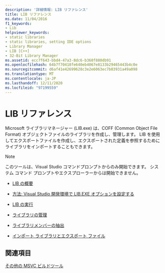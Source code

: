 ```yaml
---
description: '詳細情報: LIB リファレンス'
title: LIB リファレンス
ms.date: 11/04/2016
f1_keywords:
- Lib
helpviewer_keywords:
- static libraries
- static libraries, setting IDE options
- Library Manager
- LIB [C++]
- 32-Bit Library Manager
ms.assetid: ecc7f643-bbd4-47a3-8dc6-b360f880db91
ms.openlocfilehash: 64b7f70418fe640eb4067e8133b29465443b4c0e
ms.sourcegitcommit: d6af41e42699628c3e2e6063ec7b03931a49a098
ms.translationtype: MT
ms.contentlocale: ja-JP
ms.lasthandoff: 12/11/2020
ms.locfileid: "97199559"
---
```

# <a name="lib-reference"></a>LIB リファレンス

Microsoft ライブラリマネージャー (LIB.exe) は、COFF (Common Object File Format) オブジェクトファイルのライブラリを作成し、管理します。 LIB を使用してエクスポートファイルを作成し、エクスポートされた定義を参照するためにライブラリをインポートすることもできます。

> [!NOTE]
> このツールは、Visual Studio コマンドプロンプトからのみ開始できます。 システム コマンド プロンプトやエクスプローラーからは開始できません。

- [LIB の概要](overview-of-lib.md)

- [方法: Visual Studio 開発環境で LIB.EXE オプションを設定する](how-to-set-lib-exe-options-in-the-visual-studio-development-environment.md)

- [LIB の実行](running-lib.md)

- [ライブラリの管理](managing-a-library.md)

- [ライブラリメンバーの抽出](extracting-a-library-member.md)

- [インポート ライブラリとエクスポート ファイル](working-with-import-libraries-and-export-files.md)

## <a name="see-also"></a>関連項目

[その他の MSVC ビルドツール](c-cpp-build-tools.md)
